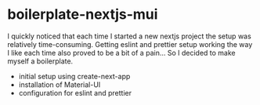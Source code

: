# boilerplate-nextjs-mui

I quickly noticed that each time I started a new nextjs project the setup was relatively time-consuming. Getting eslint and prettier setup working the way I like each time also proved to be a bit of a pain...
So I decided to make myself a boilerplate.

- initial setup using create-next-app
- installation of Material-UI
- configuration for eslint and prettier

